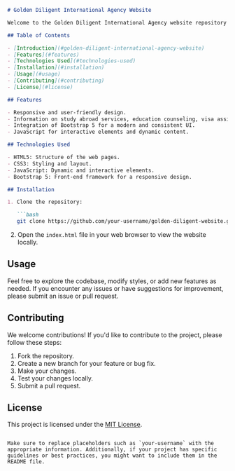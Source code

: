 

```markdown
# Golden Diligent International Agency Website

Welcome to the Golden Diligent International Agency website repository! This website is designed to provide information and services for students seeking placements abroad, specifically in the USA, Australia, Canada, and the UK.

## Table of Contents

- [Introduction](#golden-diligent-international-agency-website)
- [Features](#features)
- [Technologies Used](#technologies-used)
- [Installation](#installation)
- [Usage](#usage)
- [Contributing](#contributing)
- [License](#license)

## Features

- Responsive and user-friendly design.
- Information on study abroad services, education counseling, visa assistance, and more.
- Integration of Bootstrap 5 for a modern and consistent UI.
- JavaScript for interactive elements and dynamic content.

## Technologies Used

- HTML5: Structure of the web pages.
- CSS3: Styling and layout.
- JavaScript: Dynamic and interactive elements.
- Bootstrap 5: Front-end framework for a responsive design.

## Installation

1. Clone the repository:

   ```bash
   git clone https://github.com/your-username/golden-diligent-website.git
   ```

2. Open the `index.html` file in your web browser to view the website locally.

## Usage

Feel free to explore the codebase, modify styles, or add new features as needed. If you encounter any issues or have suggestions for improvement, please submit an issue or pull request.

## Contributing

We welcome contributions! If you'd like to contribute to the project, please follow these steps:

1. Fork the repository.
2. Create a new branch for your feature or bug fix.
3. Make your changes.
4. Test your changes locally.
5. Submit a pull request.

## License

This project is licensed under the [MIT License](LICENSE).
```

Make sure to replace placeholders such as `your-username` with the appropriate information. Additionally, if your project has specific guidelines or best practices, you might want to include them in the README file.